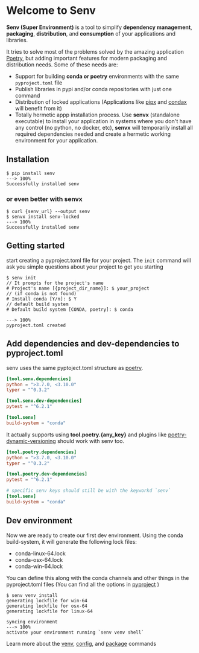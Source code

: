 # Welcome to Senv


**Senv (Super Environment)** is a tool to simplify **dependency management**, **packaging**, **distribution**, and **consumption** of your applications and libraries.

It tries to solve most of the problems solved by the amazing application [Poetry](https://python-poetry.org/),
but adding important features for modern packaging and distribution needs. Some of these needs are:

- Support for building **conda or poetry** environments with the same `pyproject.toml` file
- Publish libraries in pypi and/or conda repositories with just one command 
- Distribution of locked applications (Applications like [pipx](https://github.com/pipxproject/pipx) and [condax](https://pypi.org/project/condax/) will benefit from it)
- Totally hermetic appp installation process. 
  Use **senvx** (standalone executable) to install your application in systems where you don't have any control (no python, no docker, etc),
  **senvx** will temporarily install all required dependencies needed and create a hermetic working environment for your application.

## Installation
<div class="termy">

```console
$ pip install senv
---> 100%
Successfully installed senv
```

</div>

### or even better with senvx

<div class="termy">

```console
$ curl {senv_url} --output senv
$ senvx install senv-locked
---> 100%
Successfully installed senv
```

</div>



## Getting started
start creating a pyproject.toml file for your project. 
The `init` command will ask you simple questions about your project to get you starting

<div class="termy">

```console
$ senv init
// It prompts for the project's name
# Project's name [{project_dir_name}]: $ your_project
// (if conda is not found)
# Install conda [Y/n]: $ Y
// default build system
# Default build system [CONDA, poetry]: $ conda

---> 100%
pyproject.toml created
```

</div>


## Add dependencies and dev-dependencies to pyproject.toml

senv uses the same pyptoject.toml structure as [poetry](https://python-poetry.org/docs/pyproject/).

```toml
[tool.senv.dependencies]
python = ">3.7.0, <3.10.0"
typer = "^0.3.2"

[tool.senv.dev-dependencies]
pytest = "^6.2.1"

[tool.senv]
build-system = "conda"
```

It actually supports using **tool.poetry.{any_key}** and plugins like [poetry-dynamic-versioning](https://pypi.org/project/poetry-dynamic-versioning/) should work with senv too.

```toml
[tool.poetry.dependencies]
python = ">3.7.0, <3.10.0"
typer = "^0.3.2"

[tool.poetry.dev-dependencies]
pytest = "^6.2.1"

# specific senv keys should still be with the keyworkd `senv`
[tool.senv] 
build-system = "conda"
```

## Dev environment

Now we are ready to create our first dev environment. Using the conda build-system, it will generate the following lock files:

 - conda-linux-64.lock
 - conda-osx-64.lock
 - conda-win-64.lock

You can define this along with the conda channels and other things in the pyproject.toml files (You can find all the options in [pyproject](./pyproject.md#configuration) )

<div class="termy">

```console
$ senv venv install
generating lockfile for win-64
generating lockfile for osx-64
generating lockfile for linux-64

syncing environment
---> 100%
activate your environment running `senv venv shell`
```

</div>

Learn more about the [venv](./venv.md), [config](), and [package]() commands
